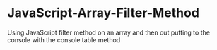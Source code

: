 # JavaScript-Array-Filter-Method
Using JavaScript filter method on an array and then out putting to the console with the console.table method
